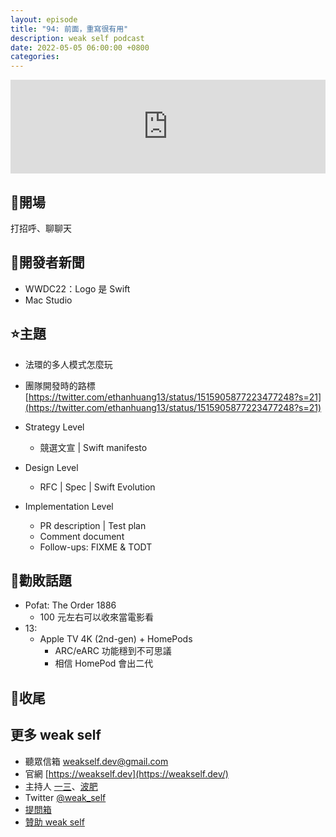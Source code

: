 ```yaml
---
layout: episode
title: "94: 前面，重寫很有用"
description: weak self podcast
date: 2022-05-05 06:00:00 +0800
categories:
---
```


<iframe src="https://www.listennotes.com/podcasts/weak-self/94-前面重寫很有用-_alKSpWBNyC/embed/" width="100%" style="width: 1px; min-width: 100%;" loading="lazy" frameborder="0" scrolling="no"></iframe>

## 👋開場

打招呼、聊聊天

## 📰開發者新聞

- WWDC22：Logo 是 Swift
- Mac Studio

## ⭐️主題

- 法環的多人模式怎麼玩
- 團隊開發時的路標 [https://twitter.com/ethanhuang13/status/1515905877223477248?s=21](https://twitter.com/ethanhuang13/status/1515905877223477248?s=21)

- Strategy Level
    - 競選文宣 | Swift manifesto
- Design Level
    - RFC | Spec | Swift Evolution
- Implementation Level
    - PR description | Test plan
    - Comment document
    - Follow-ups: FIXME & TODT

## 💸勸敗話題

- Pofat: The Order 1886
    - 100 元左右可以收來當電影看
- 13:
    - Apple TV 4K (2nd-gen) + HomePods
        - ARC/eARC 功能穩到不可思議
        - 相信 HomePod 會出二代

## 👋收尾

## 更多 weak self

- 聽眾信箱 [weakself.dev@gmail.com](mailto:weakself.dev@gmail.com)
- 官網 [https://weakself.dev](https://weakself.dev/)
- 主持人 [一三](https://twitter.com/ethanhuang13)、[波肥](https://twitter.com/PofatTseng)
- Twitter [@weak_self](https://twitter.com/weak_self)
- [提問箱](https://peing.net/zh-TW/weak_self)
- [贊助 weak self](https://weakself.dev/#donation)
